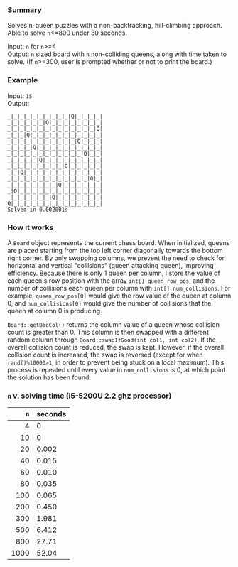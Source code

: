 ### Summary

Solves n-queen puzzles with a non-backtracking, hill-climbing approach. Able to solve `n`<=800 under 30 seconds.

Input: `n` for `n`>=4  
Output: `n` sized board with `n` non-colliding queens, along with time taken to solve. (If `n`>=300, user is prompted whether or not to print the board.)

### Example

Input: `15`    
Output:
```
_|_|_|_|_|_|_|_|_|_|Q|_|_|_|_|
_|_|_|_|_|_|Q|_|_|_|_|_|_|_|_|
_|_|_|_|_|_|_|_|_|_|_|_|_|_|Q|
_|_|_|Q|_|_|_|_|_|_|_|_|_|_|_|
_|_|_|_|_|_|_|_|_|_|_|Q|_|_|_|
_|_|_|_|Q|_|_|_|_|_|_|_|_|_|_|
_|_|_|_|_|_|_|_|_|_|_|_|Q|_|_|
_|_|_|_|_|Q|_|_|_|_|_|_|_|_|_|
_|_|_|_|_|_|_|_|_|Q|_|_|_|_|_|
_|_|Q|_|_|_|_|_|_|_|_|_|_|_|_|
_|_|_|_|_|_|_|_|_|_|_|_|_|Q|_|
_|_|_|_|_|_|_|_|Q|_|_|_|_|_|_|
_|Q|_|_|_|_|_|_|_|_|_|_|_|_|_|
_|_|_|_|_|_|_|Q|_|_|_|_|_|_|_|
Q|_|_|_|_|_|_|_|_|_|_|_|_|_|_|
Solved in 0.002001s
```

### How it works

A `Board` object represents the current chess board. When initialized, queens are placed starting from the top left corner diagonally towards the bottom right corner. By only swapping columns, we prevent the need to check for horizontal and vertical "collisions" (queen attacking queen), improving efficiency. Because there is only 1 queen per column, I store the value of each queen's row position with the array `int[] queen_row_pos`, and the number of collisions each queen per column with `int[] num_collisions`. For example, `queen_row_pos[0]` would give the row value of the queen at column 0, and `num_collisions[0]` would give the number of collisions that the queen at column 0 is producing.

`Board::getBadCol()` returns the column value of a queen whose collision count is greater than 0. This column is then swapped with a different random column through `Board::swapIfGood(int col1, int col2)`. If the overall collision count is reduced, the swap is kept. However, if the overall collision count is increased, the swap is reversed (except for when `rand()%10000>1`, in order to prevent being stuck on a local maximum). This process is repeated until every value in `num_collisions` is 0, at which point the solution has been found.

### `n` v. solving time (i5-5200U 2.2 ghz processor)

`n`|seconds
---:|---
4|0
10|0
20|0.002
40|0.015
60|0.010
80|0.035
100|0.065
200|0.450
300|1.981
500|6.412
800|27.71
1000|52.04
